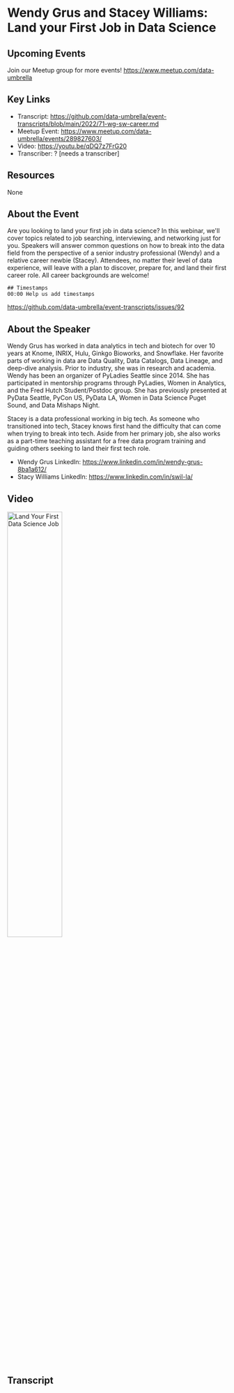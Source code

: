 # Wendy Grus and Stacey Williams: Land your First Job in Data Science

## Upcoming Events
Join our Meetup group for more events!
https://www.meetup.com/data-umbrella

## Key Links
- Transcript: https://github.com/data-umbrella/event-transcripts/blob/main/2022/71-wg-sw-career.md 
- Meetup Event: https://www.meetup.com/data-umbrella/events/289827603/
- Video: https://youtu.be/qDQ7z7FrG20 
- Transcriber:  ? [needs a transcriber]

## Resources
None

## About the Event
Are you looking to land your first job in data science? In this webinar, we'll cover topics related to job searching, interviewing, and networking just for you. Speakers will answer common questions on how to break into the data field from the perspective of a senior industry professional (Wendy) and a relative career newbie (Stacey). Attendees, no matter their level of data experience, will leave with a plan to discover, prepare for, and land their first career role. All career backgrounds are welcome!


```
## Timestamps
00:00 Help us add timestamps
```
https://github.com/data-umbrella/event-transcripts/issues/92


## About the Speaker
Wendy Grus has worked in data analytics in tech and biotech for over 10 years at Knome, INRIX, Hulu, Ginkgo Bioworks, and Snowflake. Her favorite parts of working in data are Data Quality, Data Catalogs, Data Lineage, and deep-dive analysis. Prior to industry, she was in research and academia. Wendy has been an organizer of PyLadies Seattle since 2014. She has participated in mentorship programs through PyLadies, Women in Analytics, and the Fred Hutch Student/Postdoc group. She has previously presented at PyData Seattle, PyCon US, PyData LA, Women in Data Science Puget Sound, and Data Mishaps Night.

Stacey is a data professional working in big tech. As someone who transitioned into tech, Stacey knows first hand the difficulty that can come when trying to break into tech. Aside from her primary job, she also works as a part-time teaching assistant for a free data program training and guiding others seeking to land their first tech role.

- Wendy Grus LinkedIn: https://www.linkedin.com/in/wendy-grus-8ba1a612/
- Stacy Williams LinkedIn: https://www.linkedin.com/in/swil-la/

## Video
<a href="http://www.youtube.com/watch?feature=player_embedded&v=qDQ7z7FrG20" target="_blank"><img src="http://img.youtube.com/vi/qDQ7z7FrG20/0.jpg"
alt="Land Your First Data Science Job" width="50%" /></a>


## Transcript
